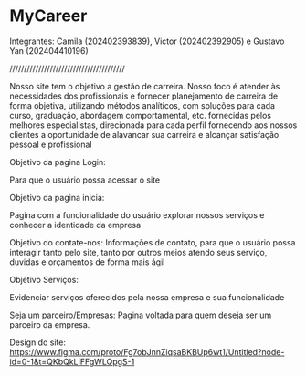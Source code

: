 # MyCareer
Integrantes: Camila (202402393839), Victor (202402392905) e Gustavo Yan (202404410196)

////////////////////////////////////////

Nosso site tem o objetivo a gestão de carreira. Nosso foco é atender às necessidades dos profissionais e fornecer planejamento de carreira de forma objetiva, utilizando métodos analíticos, com soluções para cada curso, graduação, abordagem comportamental, etc. fornecidas pelos melhores especialistas, direcionada para cada perfil fornecendo aos nossos clientes a oportunidade de alavancar sua carreira e alcançar satisfação pessoal e profissional

Objetivo da pagina Login:

Para que o usuário possa acessar o site

Objetivo da pagina inicia:

Pagina com a funcionalidade do usuário explorar nossos serviços e conhecer a identidade da empresa 

Objetivo do contate-nos:
Informações de contato, para que o usuário possa interagir tanto pelo site, tanto por outros meios atendo seus serviço, duvidas e orçamentos de forma mais ágil

Objetivo Serviços:

Evidenciar serviços oferecidos pela nossa empresa e sua funcionalidade

Seja um parceiro/Empresas:
Pagina voltada para quem deseja ser um parceiro da empresa.

Design do site: https://www.figma.com/proto/Fg7obJnnZiqsaBKBUp6wt1/Untitled?node-id=0-1&t=QKbQkLIFFgWLQpgS-1
